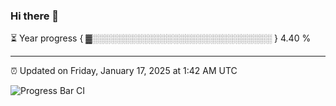 ### Hi there 👋

⏳ Year progress { ▓░░░░░░░░░░░░░░░░░░░░░░░░░░░░░ } 4.40 %

---

⏰ Updated on Friday, January 17, 2025 at 1:42 AM UTC

![Progress Bar CI](https://github.com/arthurbuhl/arthurbuhl/workflows/Progress%20Bar%20CI/badge.svg)
